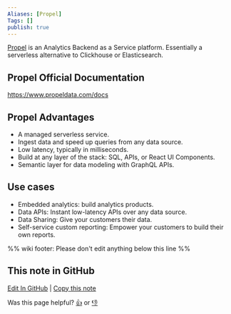 ```yaml
---
Aliases: [Propel]
Tags: []
publish: true
---
```

[Propel](https://propeldata.com) is an Analytics Backend as a Service platform. Essentially a serverless alternative to Clickhouse or Elasticsearch.

## Propel Official Documentation

https://www.propeldata.com/docs

## Propel Advantages

- A managed serverless service.
- Ingest data and speed up queries from any data source.
- Low latency, typically in milliseconds.
- Build at any layer of the stack: SQL, APIs, or React UI Components.
- Semantic layer for data modeling with GraphQL APIs.

## Use cases

- Embedded analytics: build analytics products.
- Data APIs: Instant low-latency APIs over any data source.
- Data Sharing: Give your customers their data.
- Self-service custom reporting: Empower your customers to build their own reports.

%% wiki footer: Please don't edit anything below this line %%

## This note in GitHub

<span class="git-footer">[Edit In GitHub](https://github.dev/data-engineering-community/data-engineering-wiki/blob/main/Tools/Databricks.md "git-hub-edit-note") | [Copy this note](https://raw.githubusercontent.com/data-engineering-community/data-engineering-wiki/main/Tools/Databricks.md "git-hub-copy-note")</span>

<span class="git-footer">Was this page helpful?
[👍](https://tally.so/r/mOaxjk?rating=Yes&url=https://dataengineering.wiki/Tools/Databricks) or [👎](https://tally.so/r/mOaxjk?rating=No&url=https://dataengineering.wiki/Tools/Databricks)</span>
